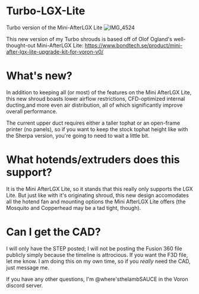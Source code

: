 # Turbo-LGX-Lite
Turbo version of the Mini-AfterLGX Lite
![IMG_4524](https://user-images.githubusercontent.com/93737816/181445202-2cbe77c6-3e8c-4a5b-af1c-c1a072d2edf9.jpg)

This new version of my Turbo shrouds is based off of Olof Ogland's well-thought-out Mini-AfterLGX Lite: https://www.bondtech.se/product/mini-after-lgx-lite-upgrade-kit-for-voron-v0/

# What's new?
In addition to keeping all (or most) of the features on the Mini AfterLGX Lite, this new shroud boasts lower airflow restrictions, CFD-optimized internal ducting,and more even air distribution, all of which significantly improve overall performance.

The current upper duct requires either a taller tophat or an open-frame printer (no panels), so if you want to keep the stock tophat height like with the Sherpa version, you're going to need to wait a little bit.

# What hotends/extruders does this support?
It is the Mini AfterLGX Lite, so it stands that this really only supports the LGX Lite. But just like with it's originating shroud, this new design accomodates all the hotend fan and mounting options the Mini AfterLGX Lite offers (the Mosquito and Copperhead may be a tad tight, though).

# Can I get the CAD?
I will only have the STEP posted; I will not be posting the Fusion 360 file publicly simply because the timeline is attrocious. If you want the F3D file, let me know. I am doing this on my own time, so if you *really* need the CAD, just message me.

If you have any other questions, I'm @where'sthelambSAUCE in the Voron discord server.
